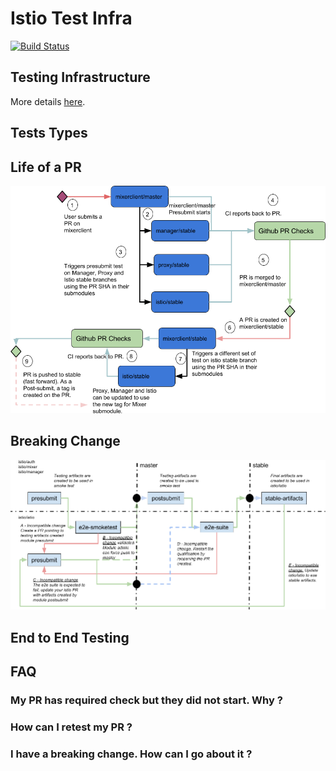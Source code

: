 # Istio Test Infra #
[![Build Status](https://testing.istio.io/buildStatus/icon?job=test-infra/postsubmit)](https://testing.istio.io/job/test-infra/)

## Testing Infrastructure ##
More details [here](doc/deployment.md).
## Tests Types ##

## Life of a PR ##

![Life of a PR](doc/pr_life.png)

## Breaking Change ##
![Breaking Change](doc/breaking_change.png)


## End to End Testing ##


## FAQ ##

### My PR has required check but they did not start. Why ? ###

### How can I retest my PR ? ###

### I have a breaking change. How can I go about it ? ###